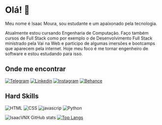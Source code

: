 # Olá! 👋

Meu nome é Isaac Moura, sou estudante e um apaixonado pela tecnologia.

Atualmente estou cursando Engenharia de Computação. Faço também cursos de Full Stack como por exemplo o de Desenvolvimento Full Stack ministrado pela Vai na Web e participo de algumas imersões e bootcamps que aparecem pela internet. Hoje meu foco é me tornar engenheiro de software e estou estudando para isso.

## Onde me encontrar
[![Telegram](https://img.shields.io/badge/Telegram-2CA5E0?style=for-the-badge&logo=telegram&logoColor=white)](https://t.me/IsaacM19)
[![Linkedin](https://img.shields.io/badge/LinkedIn-0077B5?style=for-the-badge&logo=linkedin&logoColor=white)](https://www.linkedin.com/in/isaac-moura21/)
[![Instagram](https://img.shields.io/badge/Instagram-E4405F?style=for-the-badge&logo=instagram&logoColor=white)](https://www.instagram.com/oi.isaac_/)
[![Behance](https://img.shields.io/badge/-Behance-blue?style=for-the-badge&logo=behance&logoColor=white)](https://www.behance.net/isaacmoura21)

## Hard Skills

![HTML](https://img.shields.io/badge/HTML5-E34F26?style=for-the-badge&logo=html5&logoColor=white)
![CSS](https://img.shields.io/badge/CSS3-1572B6?style=for-the-badge&logo=css3&logoColor=white)
![javascrip](https://img.shields.io/badge/JavaScript-F7DF1E?style=for-the-badge&logo=javascript&logoColor=black)
![Python](https://img.shields.io/badge/Python-14354C?style=for-the-badge&logo=python&logoColor=white)

![IsaacVNX GitHub stats](https://github-readme-stats.vercel.app/api?username=IsaacVNX&show_icons=true&theme=radical)
[![Top Langs](https://github-readme-stats.vercel.app/api/top-langs/?username=IsaacVNX&show_icons=true&theme=radical)](https://github.com/IsaacVNX/github-readme-stats)
